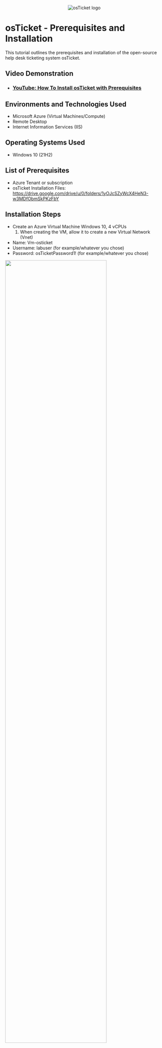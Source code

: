 <p align="center">
<img src="https://i.imgur.com/Clzj7Xs.png" alt="osTicket logo"/>
</p>

<h1>osTicket - Prerequisites and Installation</h1>
This tutorial outlines the prerequisites and installation of the open-source help desk ticketing system osTicket.<br />


<h2>Video Demonstration</h2>

- ### [YouTube: How To Install osTicket with Prerequisites](https://www.youtube.com)

<h2>Environments and Technologies Used</h2>

- Microsoft Azure (Virtual Machines/Compute)
- Remote Desktop
- Internet Information Services (IIS)

<h2>Operating Systems Used </h2>

- Windows 10</b> (21H2)

<h2>List of Prerequisites</h2>

- Azure Tenant or subscription
- osTicket Installation Files: 
https://drive.google.com/drive/u/0/folders/1yOJcSZyWcX4HeN3-w3MDfObmSkPKzFbY

<h2>Installation Steps</h2>

- Create an Azure Virtual Machine Windows 10, 4 vCPUs
  1.	When creating the VM, allow it to create a new Virtual Network (Vnet)
-	Name: Vm-osticket
-	Username: labuser (for example/whatever you chose)
-	Password: osTicketPassword1! (for example/whatever you chose)

<p>
<img src="https://i.imgur.com/84kdklz.jpg" height="80%" width="80%"/>
</p>
<br />

<h4>Install / Enable IIS in Windows WITH CGI</h4>

-	World Wide Web Services -> Application Development Features -> [X] CGI

- From the Installation Files, download and install PHP Manager for IIS (PHPManagerForIIS_V1.5.0.msi)

- From the Installation Files, download and install the Rewrite Module (rewrite_amd64_en-US.msi)

- Create the directory C:\PHP

- From the Installation Files, download PHP 7.3.8 (php-7.3.8-nts-Win32-VC15-x86.zip) and unzip the contents into C:\PHP
  - !! ATTENTION !!
 If this appears, choose to “Keep” the file:


<p>
<img src="https://i.imgur.com/0qgsz0t.png" height="50%" width="50%" />
<img src="https://i.imgur.com/jkKq9XG.png" height="50%" width="50%" />
</p>
<p>

<br />

 - From the Installation Files, download and install VC_redist.x86.exe.

 - From the Installation Files, download and install MySQL 5.5.62 (mysql-5.5.62-win32.msi)
   - Typical Setup ->
   - Launch Configuration Wizard (after install) ->
   - Standard Configuration ->
   - Password1

 - Open IIS as an Admin

 - Register PHP from within IIS

 - Reload IIS (Open IIS, Stop and Start the server)

<p>
<img src="https://i.imgur.com/9Nzrzzi.png" height="80%" width="80%"/>
</p>

- Install osTicket v1.15.8
    - Download osTicket from the Installation Files Folder
    - Extract and copy “upload” folder to c:\inetpub\wwwroot
    - Within c:\inetpub\wwwroot, Rename “upload” to “osTicket"
    
- Reload IIS (Open IIS, Stop and Start the server)

- Go to sites -> Default -> osTicket
    - On the right, click “Browse *:80”
    
- Note that some extensions are not enabled

<p>
<img src="https://i.imgur.com/KGDGl3g.png" height="80%" width="80%"/>
</p>

- Go back to IIS, sites -> Default -> osTicket
- Double-click PHP Manager
- Click “Enable or disable an extension”
    - Enable: php_imap.dll
    - Enable: php_intl.dll
    -	Enable: php_opcache.dll

<p>
<img src="https://i.imgur.com/cK5fasE.png" height="80%" width="80%"/>
</p>

-	Refresh the osTicket site in your browse, observe the changes
<p>
<img src="https://i.imgur.com/6FmbQZn.png" height="80%" width="80%"/>
</p>

</p>


- Rename: ost-config.php
    - From: C:\inetpub\wwwroot\osTicket\include\ost-sampleconfig.php
    - To: C:\inetpub\wwwroot\osTicket\include\ost-config.php
- Assign Permissions: ost-config.php
    - Disable inheritance -> Remove All
    - New Permissions -> Everyone -> All
    
- Continue Setting up osTicket in the browser (click Continue)
    - Name Helpdesk
    - Default email (receives email from customers)

- From the Installation Files, download and install HeidiSQL.
    - Open Heidi SQL
    -	Create a new session, root/Password1
    - Connect to the session
    - Create a database called “osTicket”

- Continue Setting up osticket in the browser
    - MySQL Database: osTicket
    - MySQL Username: root
    - MySQL Password: Password1
    - Click “Install Now!”

<h4>Congratulations, hopefully it is installed with no errors!</h4>

- Browse to your help desk login page: http://localhost/osTicket/scp/login.php

<p>
<img src="https://i.imgur.com/fa1tAhH.png" height="80%" width="80%"/>
</p>

<h4>End Users osTicket URL:</h4>
- http://localhost/osTicket/ 

<br />
